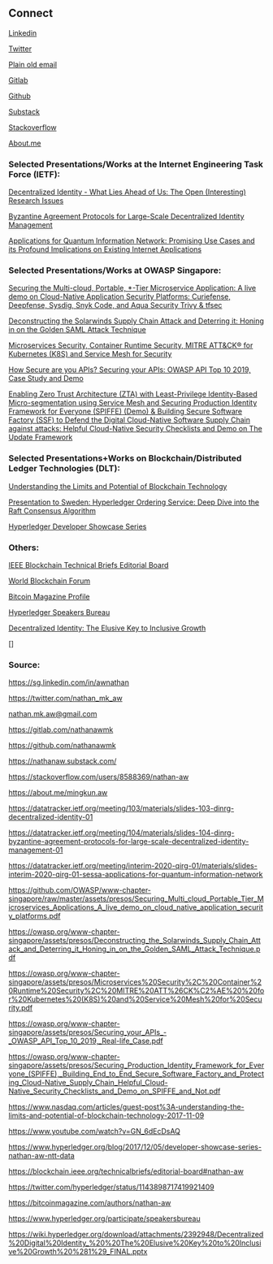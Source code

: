 ## Connect

[Linkedin](https://sg.linkedin.com/in/awnathan)

[Twitter](https://twitter.com/nathan_mk_aw)

[Plain old email](mailto:nathan.mk.aw@gmail.com)

[Gitlab](https://gitlab.com/nathanawmk)

[Github](https://nathanawmk.github.io/)

[Substack](https://nathanaw.substack.com/)

[Stackoverflow](https://stackoverflow.com/users/8588369/nathan-aw)

[About.me](https://about.me/mingkun.aw)

### Selected Presentations/Works at the Internet Engineering Task Force (IETF):

[Decentralized Identity - What Lies Ahead of Us: The Open (Interesting) Research Issues](https://datatracker.ietf.org/meeting/103/materials/slides-103-dinrg-decentralized-identity-01)

[Byzantine Agreement Protocols for Large-Scale Decentralized Identity Management](https://datatracker.ietf.org/meeting/104/materials/slides-104-dinrg-byzantine-agreement-protocols-for-large-scale-decentralized-identity-management-01)

[Applications for Quantum Information Network: Promising Use Cases and its Profound Implications on Existing Internet Applications](https://datatracker.ietf.org/meeting/interim-2020-qirg-01/materials/slides-interim-2020-qirg-01-sessa-applications-for-quantum-information-network)

### Selected Presentations/Works at OWASP Singapore:

[Securing the Multi-cloud, Portable, *-Tier Microservice Application: A live demo on Cloud-Native Application Security Platforms: Curiefense, Deepfense, Sysdig, Snyk Code, and
Aqua Security Trivy & tfsec](https://github.com/OWASP/www-chapter-singapore/raw/master/assets/presos/Securing_Multi_cloud_Portable_Tier_Microservices_Applications_A_live_demo_on_cloud_native_application_security_platforms.pdf)

[Deconstructing the Solarwinds Supply Chain Attack and Deterring it: Honing in on the Golden SAML Attack Technique](https://owasp.org/www-chapter-singapore/assets/presos/Deconstructing_the_Solarwinds_Supply_Chain_Attack_and_Deterring_it_Honing_in_on_the_Golden_SAML_Attack_Technique.pdf)

[Microservices Security, Container Runtime Security, MITRE ATT&CK® for Kubernetes (K8S) and Service Mesh for Security](https://owasp.org/www-chapter-singapore/assets/presos/Microservices%20Security%2C%20Container%20Runtime%20Security%2C%20MITRE%20ATT%26CK%C2%AE%20%20for%20Kubernetes%20(K8S)%20and%20Service%20Mesh%20for%20Security.pdf)

[How Secure are you APIs? Securing your APIs: OWASP API Top 10 2019, Case Study and Demo](https://owasp.org/www-chapter-singapore/assets/presos/Securing_your_APIs_-_OWASP_API_Top_10_2019,_Real-life_Case.pdf)

[Enabling Zero Trust Architecture (ZTA) with Least-Privilege Identity-Based Micro-segmentation using Service Mesh and Securing Production Identity Framework for Everyone (SPIFFE) (Demo) & Building Secure Software Factory (SSF) to Defend the Digital Cloud-Native Software Supply Chain against attacks: Helpful Cloud-Native Security Checklists and Demo on The Update Framework](https://owasp.org/www-chapter-singapore/assets/presos/Securing_Production_Identity_Framework_for_Everyone_(SPIFFE),_Building_End_to_End_Secure_Software_Factory_and_Protecting_Cloud-Native_Supply_Chain_Helpful_Cloud-Native_Security_Checklists_and_Demo_on_SPIFFE_and_Not.pdf)

### Selected Presentations+Works on Blockchain/Distributed Ledger Technologies (DLT):

[Understanding the Limits and Potential of Blockchain Technology](https://www.nasdaq.com/articles/guest-post%3A-understanding-the-limits-and-potential-of-blockchain-technology-2017-11-09)

[Presentation to Sweden: Hyperledger Ordering Service: Deep Dive into the Raft Consensus Algorithm](https://www.youtube.com/watch?v=GN_6dEcDsAQ)

[Hyperledger Developer Showcase Series](https://www.hyperledger.org/blog/2017/12/05/developer-showcase-series-nathan-aw-ntt-data)

### Others: 

[IEEE Blockchain Technical Briefs Editorial Board](https://blockchain.ieee.org/technicalbriefs/editorial-board#nathan-aw)

[World Blockchain Forum](https://twitter.com/hyperledger/status/1143898717419921409)

[Bitcoin Magazine Profile](https://bitcoinmagazine.com/authors/nathan-aw)

[Hyperledger Speakers Bureau](https://www.hyperledger.org/participate/speakersbureau)

[Decentralized Identity: The Elusive Key to Inclusive Growth](https://wiki.hyperledger.org/download/attachments/2392948/Decentralized%20Digital%20Identity_%20%20The%20Elusive%20Key%20to%20Inclusive%20Growth%20%281%29_FINAL.pptx)

[]

### Source: 

https://sg.linkedin.com/in/awnathan

https://twitter.com/nathan_mk_aw

nathan.mk.aw@gmail.com

https://gitlab.com/nathanawmk

https://github.com/nathanawmk

https://nathanaw.substack.com/

https://stackoverflow.com/users/8588369/nathan-aw

https://about.me/mingkun.aw

https://datatracker.ietf.org/meeting/103/materials/slides-103-dinrg-decentralized-identity-01

https://datatracker.ietf.org/meeting/104/materials/slides-104-dinrg-byzantine-agreement-protocols-for-large-scale-decentralized-identity-management-01

https://datatracker.ietf.org/meeting/interim-2020-qirg-01/materials/slides-interim-2020-qirg-01-sessa-applications-for-quantum-information-network

https://github.com/OWASP/www-chapter-singapore/raw/master/assets/presos/Securing_Multi_cloud_Portable_Tier_Microservices_Applications_A_live_demo_on_cloud_native_application_security_platforms.pdf

https://owasp.org/www-chapter-singapore/assets/presos/Deconstructing_the_Solarwinds_Supply_Chain_Attack_and_Deterring_it_Honing_in_on_the_Golden_SAML_Attack_Technique.pdf

https://owasp.org/www-chapter-singapore/assets/presos/Microservices%20Security%2C%20Container%20Runtime%20Security%2C%20MITRE%20ATT%26CK%C2%AE%20%20for%20Kubernetes%20(K8S)%20and%20Service%20Mesh%20for%20Security.pdf

https://owasp.org/www-chapter-singapore/assets/presos/Securing_your_APIs_-_OWASP_API_Top_10_2019,_Real-life_Case.pdf

https://owasp.org/www-chapter-singapore/assets/presos/Securing_Production_Identity_Framework_for_Everyone_(SPIFFE),_Building_End_to_End_Secure_Software_Factory_and_Protecting_Cloud-Native_Supply_Chain_Helpful_Cloud-Native_Security_Checklists_and_Demo_on_SPIFFE_and_Not.pdf

https://www.nasdaq.com/articles/guest-post%3A-understanding-the-limits-and-potential-of-blockchain-technology-2017-11-09

https://www.youtube.com/watch?v=GN_6dEcDsAQ

https://www.hyperledger.org/blog/2017/12/05/developer-showcase-series-nathan-aw-ntt-data

https://blockchain.ieee.org/technicalbriefs/editorial-board#nathan-aw

https://twitter.com/hyperledger/status/1143898717419921409

https://bitcoinmagazine.com/authors/nathan-aw

https://www.hyperledger.org/participate/speakersbureau

https://wiki.hyperledger.org/download/attachments/2392948/Decentralized%20Digital%20Identity_%20%20The%20Elusive%20Key%20to%20Inclusive%20Growth%20%281%29_FINAL.pptx

